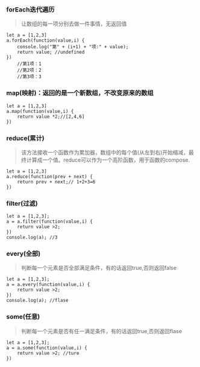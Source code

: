 ### forEach迭代遍历  
> 让数组的每一项分别去做一件事情，无返回值
```
let a = [1,2,3]
a.forEach(function(value,i) {
    console.log("第" + (i+1) + "项:" + value);
    return value; //undefined
})  
    //第1项：1
    //第2项：2
    //第3项：3
```
### map(映射)：返回的是一个新数组，不改变原来的数组
```
let a = [1,2,3]
a.map(function(value,i) {
    return value *2;//[2,4,6]
})  
```
### reduce(累计)
> 该方法接收一个函数作为累加器，数组中的每个值(从左到右)开始缩减，最终计算成一个值。reduce可以作为一个高阶函数，用于函数的compose.
```
let a = [1,2,3]
a.reduce(function(prev + next) {
    return prev + next;// 1+2+3=6
})  
```
### filter(过滤)
```
let a = [1,2,3];
a = a.filter(function(value,i) {
    return value >2;
})  
console.log(a); //3

```
### every(全部)
> 判断每一个元素是否全部满足条件，有的话返回true,否则返回false
```
let a = [1,2,3];
a = a.every(function(value,i) {
    return value >2;
})
console.log(a); //flase
```
### some(任意)
> 判断每一个元素是否有任一满足条件，有的话返回true,否则返回flase
```
let a = [1,2,3];
a = a.some(function(value,i) {
    return value >2; //ture
})  
```